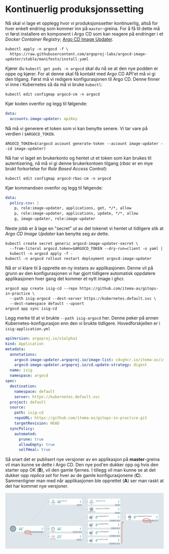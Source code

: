 # Kontinuerlig produksjonssetting

Nå skal vi lage et opplegg hvor vi produksjonssetter kontinuerlig, altså for hver enkelt endring som kommer inn på `master`-greina. For å få til dette må vi først installere en komponent i Argo CD som kan reagere på endringer i et *Docker Container Registry*; [Argo CD Image Updater](https://argocd-image-updater.readthedocs.io/en/latest/install/start/).

```shell
kubectl apply -n argocd -f \
  https://raw.githubusercontent.com/argoproj-labs/argocd-image-updater/stable/manifests/install.yaml
```

Kjører du `kubectl get pods -n argocd` skal du nå se at den nye podden er oppe og kjører. For at denne skal få kontakt med Argo CD API'et må vi gi den tilgang. Først må vi redigere konfigurasjonen til Argo CD. Denne finner vi inne i Kubernetes så da må vi bruke `kubectl`:

```shell
kubectl edit configmap argocd-cm -n argocd
```
Kjør koden ovenfor og legg til følgende:

```yaml
data:
  accounts.image-updater: apiKey
```

Nå må vi generere et token som vi kan benytte senere. Vi tar vare på verdien i `$ARGOCD_TOKEN`.

```shell
ARGOCD_TOKEN=$(argocd account generate-token --account image-updater --id image-updater)
```

Nå har vi laget en brukerkonto og hentet ut et token som kan brukes til autentisering, nå må vi gi denne brukerkontoen tilgang (*rbac* er en mye brukt forkortelse for *Role Based Access Control*):

```shell
kubectl edit configmap argocd-rbac-cm -n argocd
```

Kjør kommandoen ovenfor og legg til følgende:

```yaml
data:
  policy.csv: |
    p, role:image-updater, applications, get, */*, allow
    p, role:image-updater, applications, update, */*, allow
    g, image-updater, role:image-updater

```
Neste jobb er å lage en "secret" ut av det tokenet vi hentet ut tidligere slik at *Argo CD Image Updater* kan benytte seg av dette.

```shell
kubectl create secret generic argocd-image-updater-secret \
  --from-literal argocd.token=$ARGOCD_TOKEN --dry-run=client -o yaml |
  kubectl -n argocd apply -f -
kubectl -n argocd rollout restart deployment argocd-image-updater
```

Nå er vi klare til å opprette en ny instans av applikasjonen. Denne vil på grunn av den konfigurasjonen vi har gjort tidligere automatisk oppdatere applikasjonen hver gang det kommer et nytt image i ghcr.

```
argocd app create isig-cd --repo https://github.com/itema-as/gitops-in-practice \
  --path isig-argocd --dest-server https://kubernetes.default.svc \
  --dest-namespace default --upsert
argocd app sync isig-cd
```

Legg merke til at vi brukte `--path isig-argocd` her. Denne peker på annen Kubernetes-konfigurasjon enn den vi brukte tidligere. Hovedforskjellen er i `isig-application.yml`

```yaml
apiVersion: argoproj.io/v1alpha1
kind: Application
metadata:
  annotations:
    argocd-image-updater.argoproj.io/image-list: cd=ghcr.io/itema-as/isig:master
    argocd-image-updater.argoproj.io/cd.update-strategy: digest
  name: isig
  namespace: argocd
spec:
  destination:
    namespace: default
    server: https://kubernetes.default.svc
  project: default
  source:
    path: isig-cd
    repoURL: https://github.com/itema-as/gitops-in-practice.git
    targetRevision: HEAD
  syncPolicy:
    automated:
      prune: true
      allowEmpty: true
      selfHeal: true
```

Så snart det er publisert nye versjoner av en applikasjon på **master**-greina vil man kunne se dette i Argo CD. Den nye pod'en dukker opp og hvis den starter opp OK (**B**), vil den gamle fjernes. I tillegg vil man kunne se at det dukker opp _replica set_ for hver av de gamle konfigurasjonene (**C**). Sammenligner man med når applikasjonen ble opprettet (**A**) ser man raskt at det har kommet nye versjoner.

![](./argocd-isig-cd.png)


